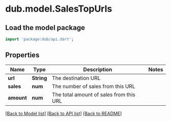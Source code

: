 # dub.model.SalesTopUrls

## Load the model package
```dart
import 'package:dub/api.dart';
```

## Properties
Name | Type | Description | Notes
------------ | ------------- | ------------- | -------------
**url** | **String** | The destination URL | 
**sales** | **num** | The number of sales from this URL | 
**amount** | **num** | The total amount of sales from this URL | 

[[Back to Model list]](../README.md#documentation-for-models) [[Back to API list]](../README.md#documentation-for-api-endpoints) [[Back to README]](../README.md)


